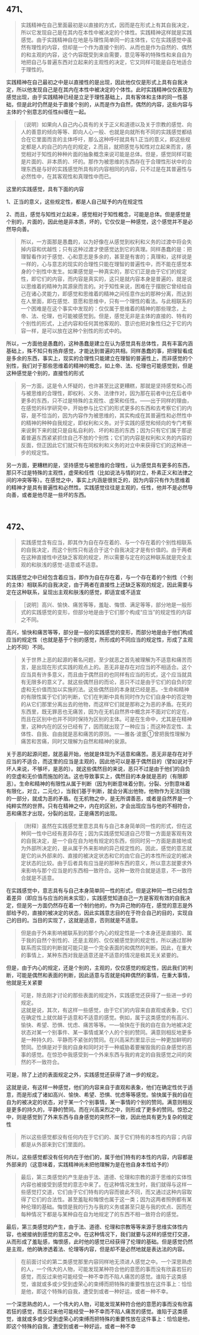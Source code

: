 <h2>471、</h2><blockquote data-pid="jKBXRbMq">实践精神在自己里面最初是以直接的方式，因而是在形式上有其自我决定，所以它发现自己是在其内在本性中被决定的个体性。实践精神这样就是实践感觉。由于实践精神自在地是与理性简单同一的主体性，它在实践感觉中虽然有理性的内容，但却是一个作为直接个别的、从而也是作为自然的、偶然的和主观的内容，这个内容既受到来自需要，意见等等的特殊性和来自自为地把自己与普遍东西对立起来的主观性的决定，它又同样可能是自在地适合于理性的。</blockquote><p data-pid="MDczL4ic">实践精神在自己最初之中是以直接性的是出现，因此他仅仅是形式上具有自我决定，所以他发现自己是在其内在本性中被决定的个体性。此时实践精神仅仅表现为感觉出现，由于实践精神已经是立足于理性基础上，具有客体和主体的同一性基础，但是此时仍然是处于直接个别的，从而是作为自然，偶然的内容，这些内容与主体的个别意志的任性纠缠在一起。</p><blockquote data-pid="NP-hsRQT">〔说明〕如果向人自己内心具有的关于正义和道德以及关于宗教的感觉、向人的善意的倾向等等、即向人心一般、也就是向就所有不同的实践感觉都结合在它里面而言的主体呼吁，那么这种呼吁就具有1.正当的意义，即这些规定都是人的自己的内在的规定，2.而且，就把感觉与知性对立起来而言，感觉相对于知性的种种片面的抽象概念来说可能是总体。但是，感觉同样可能是片面的、非本质的、坏的。那作为被思维的东西存在于合理性形状中的合理东西是与好的实践感觉所具有的内容相同的内容，只不过是在其普遍性与必然性中，在其客观性和真理性中而已。</blockquote><p data-pid="n2hTLO7E">这里的实践感觉，具有下面的内容</p><p data-pid="75lK1h0U">1、正当的意义，这些规定性，都是人自己赋予的内在规定性</p><p data-pid="gBZxtp65">2、而且，感觉与知性对立起来，感觉相对于知性概念，可能是总体。但是感觉是个别的，片面的，因此他是非本质，坏的，它仅仅是一种感觉，这个感觉并不是必然导向善。</p><blockquote data-pid="rFy5wxhU">所以，一方面那是愚蠢的，以为好像在从感觉到权利和义务的过渡中将会失掉内容和优越性；只有这种过渡才使感觉达到它的真理。同样愚蠢的是：把理智看作对于感觉、心和意志是多余的，甚至是有害的；真理和，这样说是一样的，心与意志的现实的合理性只能在理智的普遍性中，而不能在感觉本身的个别性中发生。如果感觉是一种真实的，那它们正是由于它们的规定性，即它们的内容，而内容是真实的，这只是就内容本身是普遍的，就是说以思维着的精神为其源泉而言的。对于知性来说，困难在于摆脱它曾经给自己在诸心灵能力，即感觉和思维着的精神之间任意作出的那种分离，而达到在人里面，即在感觉、意愿和思维中，只有一个理性的看法。与此相联系的一个困难是在这个事实中发现的：仅仅属于思维着的精神的那些理念，上帝、法、伦理，也可能被感觉到。但是，感觉无非是主体的直接的、特有的个别性的形式，上述内容和任何其他客观的、意识也把对象性归之于它的内容一样，是可以放在这种个别性的形式中的。</blockquote><p data-pid="y6N1uEQO">所以，一方面他是愚蠢的，这种愚蠢是建立在认为感觉具有总体性，具有丰富内涵基础上，殊不知只有扬弃感觉，才能达到普遍的共相。同样愚蠢的事，把理智看成是多余的东西，事实上，现实的合理性只能建立在理智的普遍性上，而非感觉的个别性，我们对于那些思维着的精神的概念，如上帝、法、伦理也可能感觉到，但是这种感觉是个别的，直接性的形式</p><blockquote data-pid="tC7C2URY">另一方面，这是令人怀疑的，也许甚至比这更糟糕，那就是坚持感觉和心而与被思维的合理性，即权利、义务、法律作对，因为那在前者中比在后者中更多的东西，只不过是特殊的主观性、虚荣和任性。——出于同样的理由，在感觉的科学研究中，开始参与比它们的形式更多的东西和去考察它们的内容，是不恰当的，因为内容作为被思维的，其实构成在其普遍性和必然性中的精神的种种自我规定，即权利和义务。对于实践的感觉和倾向的专门考察来说剩下来的就只是自私自利的、坏的和恶的东西；因为只有它们属于那逆着普遍东西紧紧抓住自己不放的个别性；它们的内容是权利和义务的内容的反面，但正因此它们就只有在同权利和义务的对立中来获得它们的这种进一步的规定性。</blockquote><p data-pid="03HIqZPT">另一方面，更糟糕的是，坚持感觉与被思维的合理性，认为感觉具有更多的东西，那只不过是特殊的主观性，虚荣和任性（比如说法与情的对立，朴素正义和法律之间的冲突等等）。在感觉之中，事实上内涵是很贫乏的，因为内容只有作为思维着的精神才是具有普遍性和必然性。实践感觉往往是主观的，任性，他并不是必然导向善，或者是他尽是一些坏的东西。</p><p><br></p><h2>472、</h2><blockquote data-pid="4ZSpjWd2">实践感觉含有应当，即其作为自在存在着的、与一个存在着的个别性相联系的自我决定，而这个别性只有适合于这个自我决定才是有价值的。由于两者在这种直接性中还缺乏客观的规定，所以需要与定在的这种联系就是完全主观的和肤浅的感觉-适意或不适意。</blockquote><p data-pid="ttNZm5jH">实践感觉之中已经包含着应当，即作为自在存在着，与一个存在着的个别性（个别的主体）相联系的自我决定，由于两者在直接性上还缺乏客观的规定，因此需要与定在这种联系，呈现出主观和肤浅的感觉，即适宜或不适宜</p><blockquote data-pid="yhLWqc0T">［说明］高兴、愉快、痛苦等等，羞耻、悔恨、满足等等，部分地是一般形式的实践感觉的变形，但部分地是由于它们那个构成“应当”的规定性的内容之不同。</blockquote><p data-pid="Cc_sOa5o">高兴，愉快和痛苦等等，部分是一般的实践感觉的变形，而部分地是由于他们构成应当的规定性（也就是基于个别的感觉，所形成的不同应当的规定性，形成了主观上的不同）不同。</p><blockquote data-pid="kVkDjjjh">关于世界上恶的起源的著名问题，至少就恶之首先被理解为不适意和痛苦而言，是出现在形式实践的观点上的。恶无非是存在对应当的不相适合。这个应当具有许多意义，而且由于偶然目的也同样有应当的形式，这个应当就具有无限多的意义了。就这些偶然目的而论，恶只不过是由于它们的自负的空虚和无价值而加以实施的法。这些偶然目的本身就已经是恶。-生命和精神的有限性属于它们的判断，它们在判断中具有同时作为它们自身中的否定物的从它们那里分离出去的他物，而这样它们就是那称之为恶的矛盾。在死的东西里，既无罪恶也无痛苦，因为在无机自然界中概念并不面对它的定在，而且在区别中也并不同时保持为区别的主体。可是在生命中，尤其是在精神里，这种内在的区分已经有了，因而就出现了一种应当；而这种否定性、主体性、自我、自由就是恶和痛苦的原则。一—雅各·波墨①曾把我性理解为痛苦和苦痛，同时又理解为自然和精神的泉源。</blockquote><p data-pid="8vrCBgi2">关于恶的起源问题，就恶最开始，他就是体现为不适意和痛苦。恶无非是存在对于应当的不适合，而这里的应当是主观的，因此他可以是基于偶然目的（譬如说对于坏人来说，不够坏，是恶的）。就这些偶然目的来说，恶只不过是由于他们的自负的空虚和无价值而施加的法。这也导致事实上，偶然目的本身就是恶的（有限即恶）。生命和精神的有限性从属于判断（因为判断意味着分割，分裂、分割意味着有限化，对立，二元化），当我们基于判断，就会分离出他物，他物作为无法归拢的一部分，就成为恶的矛盾。在无机物之中，是无所谓善恶，或者是自然界是一个纯粹实然的世界。只有在精神之中，内在的区别，才会出现应当与他的不相符合，恶和痛苦才出现，分裂的出现，正是痛苦的出现。</p><blockquote data-pid="7FyMbfyc">〔附释〕虽然在实践感觉里意志具有与自己本身简单同一性的形式，但在这种同一性中已经有差异存在；因为实践感觉知道自己尽管一方面是客观有效的自我决定，是一个自在自为地有规定的东西，但同时另一方面是直接地或为外部所决定的，是从属于外来影响的异己规定性的。因此，感觉的意志就是它的从外部来的、直接的被决定状态和它的由它自己的本性所设定的被决定状态的比较。由于后者具有应当是的那种东西的意义，所以意志就要求外来影响与那个应当是的东西相一致符合。这种一致符合就是适意，不一致符合就是不适意。</blockquote><p data-pid="zH5ciouX">在实践感觉中，意志具有与自己本身简单同一性的形式，但是这种同一性已经包含着差异（即应当与应当的尚未实现），实践感觉知道自己一方是客观有效的自我决定，但是另一方面仍然存在着一个制约他的，作为异己物的存在，感觉的意志是外部给予的，直接的被决定的状态，因此实践意志目的在于符合自己的目的，实现自己的目的。当目的实现了，这就是适意，否则就是不适意。</p><blockquote data-pid="uQslI0cH">但是由于外来影响被联系到的那个内心的规定性是一个本身还是直接的、属于我的自然个别性的、还是主观的、仅仅被感觉到的规定性，所以通过那种联系而实现的判断就可能只是一个完全表面的和偶然的判断。因此，在重大的事情上，某种东西对我是适意还是不适意的情况是极其无关紧要的。</blockquote><p data-pid="6eLS_x7p">但是，由于内心的规定，还是个别的，主观的，仅仅感觉的规定性，因此我们的判断，可能是偶然和表面的判断，因此适意与否就是纯粹偶然的事情，在重大事情，他就是无关紧要</p><blockquote data-pid="tKy_dHC8">可是，除去刚才讨论的那些表面的规定外，实践感觉还获得了一些进一步的规定。<br>这就是说，其次，有这样一些感觉，由于它们的内容来自直观或表象，它们在确定性上就优越于适意和不适意的感觉。例如，属于这类感觉的有高兴、愉快、希望、恐惧、忧虑、痛苦等等。一—愉快在于我的自在自为地被决定状态对某一个别事件、某一事情或某个人的个别的赞同。满意则相反地更多是一种持久的、平静而不紧张的赞同。在兴高采烈里显示出一种更加鲜明的赞同。恐惧是对于我的自身和同时对于一种威胁着要摧毁我的自身感觉的恶事的感觉。在惊恐中我感受到一个外来东西与我的肯定的自我感觉之间的突然的不一致符合。</blockquote><p data-pid="krNBcmlA">可是，除了上述的表面规定之外，实践感觉还获得了进一步的规定。</p><p data-pid="3ljvcD5T">这就是说，有这样一种感觉，他们的内容来自于直观和表象，他们在确定性优于适意，而是形成了诸如高兴、愉快、希望、恐惧、忧虑等等感觉。愉快属于我的自在自为的被决定的状态，对于某一个个别事情，某一事情的个别的赞同。满意则相反是更多的持久的，平静的赞同。而在兴高采烈之中，则形成了更多的赞同。惊恐之中，则是感觉到了外来东西与自身感觉的突然不一致，因此他具有更为复杂的规定性</p><blockquote data-pid="UrelhZwr">所以这些感觉都没有任何内在于它们的、属于它们特有的本性的内容；内容都是从外部来到它们里面的。</blockquote><p data-pid="RWIcDtla">所以，这些感觉都没有任何内在于他们的，属于他们特有的本性的内容，内容都是外部来的（这意味着，实践精神尚未把他理解为是在他自身本性给予的）</p><blockquote data-pid="JSEUKERf">最后，第三类感觉的产生是由于法、道德、伦理和宗教的源于思维的实体性内容也被接受到感觉的意志中来了。在这种情况发生时，我们就得与这样一些感觉打交道，它们由于它们特有的内容而彼此不同，而又通过这种内容取得了它们的合法性。甚至羞耻和悔恨也属于这一类；因为这两者照例都有某种伦理的基础。悔恨是我的行为与我的义务或甚至只是与我的优点、因而在每种情况下都是与某种自在自为地规定了的东西不相一致符合的感觉。</blockquote><p data-pid="YOlQI1WO">最后，第三类感觉的产生，由于法、道德、伦理和宗教等等来源于思维实体性内容，也被接纳到感觉的意志之中。在这种情况下，我们就要与这样的感觉打交道，从而形成了羞耻感，悔恨感，此时他的感觉已经获得了伦理的基础。但是感觉仍然是主观，他的确渗透着法、伦理等内容，但是却不是必然地就是表达法的内容。</p><blockquote data-pid="FzfBx0h8">在前面讨论的第二类感觉那里内容同样地无须进人感觉之中。一个深思熟虑的人，一个伟大的人物，可能发现某种符合他的意愿的事而没有欣喜若狂的感觉，而反过来他可能经受一种不幸而不陷人痛苦的感觉。谁陷于这类感觉，谁就或多或少受到虚荣心的束缚而把特殊的重要性放在这件事上：恰恰是他，即这个特殊的自我，遭受到或者一种好运，或者一种不幸。</blockquote><p data-pid="yFD42-Se">一个深思熟虑的人，一个伟大的人物，可能发现某种符合他的意愿的事而没有欣喜若狂的感觉，而反过来他可能经受一种不幸而不陷人痛苦的感觉。谁陷于这类感觉，谁就或多或少受到虚荣心的束缚而把特殊的重要性放在这件事上：恰恰是他，即这个特殊的自我，遭受到或者一种好运，或者一种不幸</p><p></p>